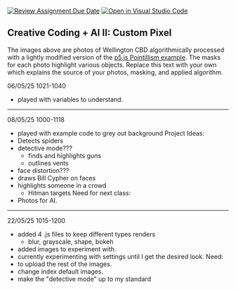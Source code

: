 [![Review Assignment Due Date](https://classroom.github.com/assets/deadline-readme-button-22041afd0340ce965d47ae6ef1cefeee28c7c493a6346c4f15d667ab976d596c.svg)](https://classroom.github.com/a/jTsmcDjg)
[![Open in Visual Studio Code](https://classroom.github.com/assets/open-in-vscode-2e0aaae1b6195c2367325f4f02e2d04e9abb55f0b24a779b69b11b9e10269abc.svg)](https://classroom.github.com/online_ide?assignment_repo_id=19435200&assignment_repo_type=AssignmentRepo)
## Creative Coding + AI II: Custom Pixel

The images above are photos of Wellington CBD algorithmically processed with a lightly modified version of the [p5.js Pointillism example](https://p5js.org/examples/image-pointillism.html). The masks for each photo highlight various objects. Replace this text with your own which explains the source of your photos, masking, and applied algorithm.

06/05/25 1021-1040
- played with variables to understand.
________________________________________

08/05/25 1000-1118
- played with  example code to grey out background
Project Ideas:
- Detects spiders
- detective mode???
    - finds and highlights guns
    - outlines vents
- face distortion???
- draws Bill Cypher on faces
- highlights someone in a crowd
    - Hitman targets
Need for next class:
- Photos for AI.
____________________________________________________

22/05/25  1015-1200
- added 4 .js files to keep different types renders
    - blur, grayscale, shape, bokeh
- added images to experiment with.
- currently experimenting with settings until I get the desired look.
Need:
- to upload the rest of the images.
- change index default images.
- make the "detective mode" up to my standard
